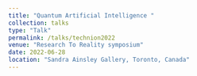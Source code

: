 ```yaml
---
title: "Quantum Artificial Intelligence "
collection: talks
type: "Talk"
permalink: /talks/technion2022
venue: "Research To Reality symposium"
date: 2022-06-28
location: "Sandra Ainsley Gallery, Toronto, Canada"
---
```

